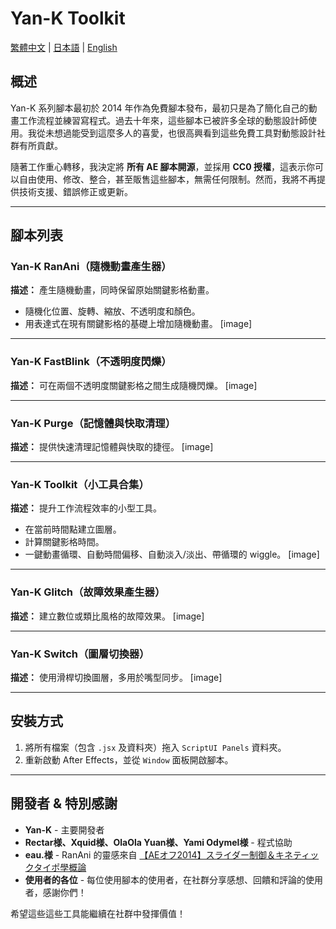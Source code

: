 # Yan-K Toolkit

[繁體中文](README_TW.md) | [日本語](README_JP.md) | [English](README.md)

## 概述

Yan-K 系列腳本最初於 2014 年作為免費腳本發布，最初只是為了簡化自己的動畫工作流程並練習寫程式。過去十年來，這些腳本已被許多全球的動態設計師使用。我從未想過能受到這麼多人的喜愛，也很高興看到這些免費工具對動態設計社群有所貢獻。

隨著工作重心轉移，我決定將 **所有 AE 腳本開源**，並採用 **CC0 授權**，這表示你可以自由使用、修改、整合，甚至販售這些腳本，無需任何限制。然而，我將不再提供技術支援、錯誤修正或更新。

---

## 腳本列表

### Yan-K RanAni（隨機動畫產生器）
**描述：**
產生隨機動畫，同時保留原始關鍵影格動畫。
- 隨機化位置、旋轉、縮放、不透明度和顏色。
- 用表達式在現有關鍵影格的基礎上增加隨機動畫。
[image]

---

### Yan-K FastBlink（不透明度閃爍）
**描述：**
可在兩個不透明度關鍵影格之間生成隨機閃爍。
[image]

---

### Yan-K Purge（記憶體與快取清理）
**描述：**
提供快速清理記憶體與快取的捷徑。
[image]

---

### Yan-K Toolkit（小工具合集）
**描述：**
提升工作流程效率的小型工具。
- 在當前時間點建立圖層。
- 計算關鍵影格時間。
- 一鍵動畫循環、自動時間偏移、自動淡入/淡出、帶循環的 wiggle。
[image]

---

### Yan-K Glitch（故障效果產生器）
**描述：**
建立數位或類比風格的故障效果。
[image]

---

### Yan-K Switch（圖層切換器）
**描述：**
使用滑桿切換圖層，多用於嘴型同步。
[image]

---

## 安裝方式
1. 將所有檔案（包含 `.jsx` 及資料夾）拖入 `ScriptUI Panels` 資料夾。
2. 重新啟動 After Effects，並從 `Window` 面板開啟腳本。

---

## 開發者 & 特別感謝

- **Yan-K** - 主要開發者
- **Rectar様、Xquid様、OlaOla Yuan様、Yami Odymel様** - 程式協助
- **eau.様** - RanAni 的靈感來自 [【AEオフ2014】スライダー制御＆キネティックタイポ學概論](https://youtu.be/RB3YALIffAA)
- **使用者的各位** - 每位使用腳本的使用者，在社群分享感想、回饋和評論的使用者，感謝你們！

希望這些這些工具能繼續在社群中發揮價值！